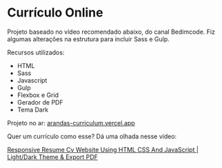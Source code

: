 # Currículo Online

Projeto baseado no vídeo recomendado abaixo, do canal Bedimcode. Fiz algumas alterações na estrutura para incluir Sass e Gulp.

Recursos utilizados:

- HTML
- Sass
- Javascript
- Gulp
- Flexbox e Grid
- Gerador de PDF
- Tema Dark

Projeto no ar:
[arandas-curriculum.vercel.app](https://arandas-curriculum.vercel.app/)

Quer um currículo como esse? Dá uma olhada nesse vídeo:

[Responsive Resume Cv Website Using HTML CSS And JavaScript | Light/Dark Theme & Export PDF](https://www.youtube.com/watch?v=oYjseP_Qhv4&list=WL&index=4&t=194s)
